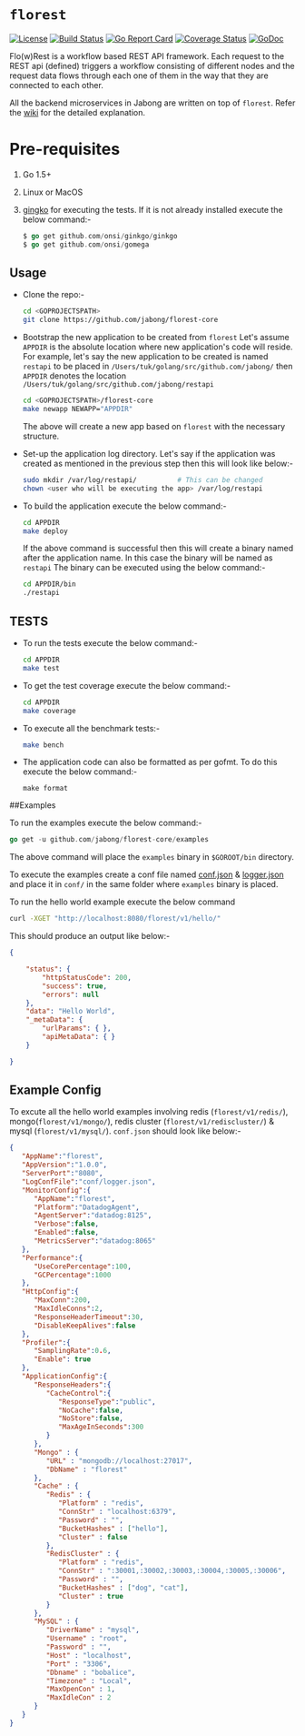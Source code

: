 # `florest`

[![License](https://img.shields.io/badge/license-MIT-blue.svg)](LICENSE) [![Build Status](https://travis-ci.org/jabong/florest-core.svg?branch=master)](https://travis-ci.org/jabong/florest-core) [![Go Report Card](https://goreportcard.com/badge/jabong/florest-core)](https://goreportcard.com/report/github.com/jabong/florest-core) [![Coverage Status](https://coveralls.io/repos/github/jabong/florest-core/badge.svg?branch=master)](https://coveralls.io/github/jabong/florest-core) [![GoDoc](https://godoc.org/github.com/jabong/florest-core/src?status.svg)](https://godoc.org/github.com/jabong/florest-core/src)

Flo(w)Rest is a workflow based REST API framework. Each request to the REST api (defined) triggers a workflow consisting of different nodes and the request data flows through each one of them in the way that they are connected to each other.

All the backend microservices in Jabong are written on top of `florest`. Refer the [wiki](https://github.com/jabong/florest-core/wiki) for the detailed explanation. 

# Pre-requisites

1. Go 1.5+
2. Linux or MacOS
3. [gingko](https://onsi.github.io/ginkgo/) for executing the tests. If it is not already installed execute the below command:-
   
   ```go
   $ go get github.com/onsi/ginkgo/ginkgo
   $ go get github.com/onsi/gomega
   ```

## Usage

* Clone the repo:-

  ```bash
  cd <GOPROJECTSPATH>
  git clone https://github.com/jabong/florest-core
  ```

* Bootstrap the new application to be created from `florest`
  Let's assume `APPDIR` is the absolute location where new application's code will reside. For example, let's say the new application to be created is named `restapi` to be placed in `/Users/tuk/golang/src/github.com/jabong/` then `APPDIR` denotes the location `/Users/tuk/golang/src/github.com/jabong/restapi`
 
  ```bash
  cd <GOPROJECTSPATH>/florest-core
  make newapp NEWAPP="APPDIR"  
  ```
  The above will create a new app based on `florest` with the necessary structure.  
  
* Set-up the application log directory. Let's say if the application was created as mentioned in the previous step then this will look like below:-

  ```bash
  sudo mkdir /var/log/restapi/          # This can be changed
  chown <user who will be executing the app> /var/log/restapi
  ```
  
* To build the application execute the below command:-

  ```bash
  cd APPDIR
  make deploy 
  ```
  If the above command is successful then this will create a binary named after the application name. In this case the binary will be named as `restapi` The binary can be executed using the below command:-
  
  ```bash
  cd APPDIR/bin
  ./restapi
  ```


## TESTS 

* To run the tests execute the below command:-

  ```bash
  cd APPDIR
  make test
  ```
  
* To get the test coverage execute the below command:-
 
   ```bash
  cd APPDIR
  make coverage
  ```
  
* To execute all the benchmark tests:-

  ```bash
  make bench
  ```
  
* The application code can also be formatted as per gofmt. To do this execute the below command:-

  ```
  make format
  ```
  

##Examples

To run the examples execute the below command:-

```go
go get -u github.com/jabong/florest-core/examples
```

The above command will place the `examples` binary in `$GOROOT/bin` directory.

To execute the examples create a conf file named [conf.json](config/florest-core/conf.json) & [logger.json](config/florest-core/logger.json) and place it in `conf/` in the same folder where `examples` binary is placed.

To run the hello world example execute the below command

```bash
curl -XGET "http://localhost:8080/florest/v1/hello/"
```

This should produce an output like below:-

```json
{

    "status": {
        "httpStatusCode": 200,
        "success": true,
        "errors": null
    },
    "data": "Hello World",
    "_metaData": {
        "urlParams": { },
        "apiMetaData": { }
    }

}
```

## Example Config

To excute all the hello world examples involving redis (`florest/v1/redis/`), mongo(`florest/v1/mongo/`), redis cluster (`florest/v1/rediscluster/`) & mysql (`florest/v1/mysql/`). `conf.json` should look like below:-

```json
{  
   "AppName":"florest",
   "AppVersion":"1.0.0",
   "ServerPort":"8080",
   "LogConfFile":"conf/logger.json",
   "MonitorConfig":{  
      "AppName":"florest",
      "Platform":"DatadogAgent",
      "AgentServer":"datadog:8125",
      "Verbose":false,
      "Enabled":false,
      "MetricsServer":"datadog:8065"
   },
   "Performance":{  
      "UseCorePercentage":100,
      "GCPercentage":1000
   },
   "HttpConfig":{  
      "MaxConn":200,
      "MaxIdleConns":2,
      "ResponseHeaderTimeout":30,
      "DisableKeepAlives":false
   },
   "Profiler":{  
      "SamplingRate":0.6,
      "Enable": true
   },
   "ApplicationConfig":{  
      "ResponseHeaders":{  
         "CacheControl":{  
            "ResponseType":"public",
            "NoCache":false,
            "NoStore":false,
            "MaxAgeInSeconds":300
         }
      },
      "Mongo" : {
         "URL" : "mongodb://localhost:27017",
         "DbName" : "florest"
      },
      "Cache" : {
         "Redis" : {
            "Platform" : "redis",
            "ConnStr" : "localhost:6379",
            "Password" : "",
            "BucketHashes" : ["hello"],
            "Cluster" : false
         },
         "RedisCluster" : {
            "Platform" : "redis",
            "ConnStr" : ":30001,:30002,:30003,:30004,:30005,:30006",
            "Password" : "",
            "BucketHashes" : ["dog", "cat"],
            "Cluster" : true
         }
      },
      "MySQL" : {
         "DriverName" : "mysql",
         "Username" : "root",
         "Password" : "",
         "Host" : "localhost",
         "Port" : "3306",
         "Dbname" : "bobalice",
         "Timezone" : "Local",
         "MaxOpenCon" : 1,
         "MaxIdleCon" : 2
      }
   }
}
```
